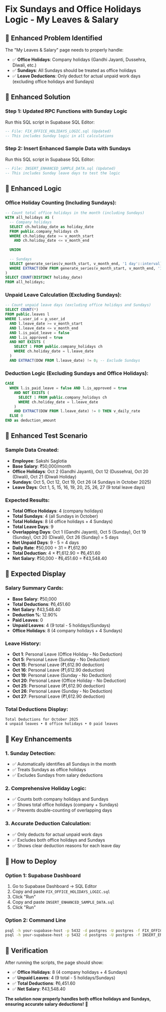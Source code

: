 # Fix Sundays and Office Holidays Logic - My Leaves & Salary

## 🎯 **Enhanced Problem Identified**

The "My Leaves & Salary" page needs to properly handle:
- ✅ **Office Holidays**: Company holidays (Gandhi Jayanti, Dussehra, Diwali, etc.)
- ✅ **Sundays**: All Sundays should be treated as office holidays
- ✅ **Leave Deductions**: Only deduct for actual unpaid work days (excluding office holidays and Sundays)

## 🎯 **Enhanced Solution**

### **Step 1: Updated RPC Functions with Sunday Logic**
Run this SQL script in Supabase SQL Editor:
```sql
-- File: FIX_OFFICE_HOLIDAYS_LOGIC.sql (Updated)
-- This includes Sunday logic in all calculations
```

### **Step 2: Insert Enhanced Sample Data with Sundays**
Run this SQL script in Supabase SQL Editor:
```sql
-- File: INSERT_ENHANCED_SAMPLE_DATA.sql (Updated)
-- This includes Sunday leave days to test the logic
```

## 🎯 **Enhanced Logic**

### **Office Holiday Counting (Including Sundays):**
```sql
-- Count total office holidays in the month (including Sundays)
WITH all_holidays AS (
  -- Company holidays
  SELECT ch.holiday_date as holiday_date
  FROM public.company_holidays ch
  WHERE ch.holiday_date >= v_month_start
    AND ch.holiday_date <= v_month_end
  
  UNION
  
  -- Sundays
  SELECT generate_series(v_month_start, v_month_end, '1 day'::interval)::date as holiday_date
  WHERE EXTRACT(DOW FROM generate_series(v_month_start, v_month_end, '1 day'::interval)) = 0
)
SELECT COUNT(DISTINCT holiday_date)
FROM all_holidays;
```

### **Unpaid Leave Calculation (Excluding Sundays):**
```sql
-- Count unpaid leave days (excluding office holidays and Sundays)
SELECT COUNT(*)
FROM public.leaves l
WHERE l.user_id = p_user_id
  AND l.leave_date >= v_month_start
  AND l.leave_date <= v_month_end
  AND l.is_paid_leave = false 
  AND l.is_approved = true
  AND NOT EXISTS (
    SELECT 1 FROM public.company_holidays ch 
    WHERE ch.holiday_date = l.leave_date
  )
  AND EXTRACT(DOW FROM l.leave_date) != 0; -- Exclude Sundays
```

### **Deduction Logic (Excluding Sundays and Office Holidays):**
```sql
CASE 
  WHEN l.is_paid_leave = false AND l.is_approved = true 
    AND NOT EXISTS (
      SELECT 1 FROM public.company_holidays ch 
      WHERE ch.holiday_date = l.leave_date
    )
    AND EXTRACT(DOW FROM l.leave_date) != 0 THEN v_daily_rate
  ELSE 0
END as deduction_amount
```

## 🎯 **Enhanced Test Scenario**

### **Sample Data Created:**
- **Employee**: Sakshi Saglotia
- **Base Salary**: ₹50,000/month
- **Office Holidays**: Oct 2 (Gandhi Jayanti), Oct 12 (Dussehra), Oct 20 (Diwali), Oct 21 (Diwali Holiday)
- **Sundays**: Oct 5, Oct 12, Oct 19, Oct 26 (4 Sundays in October 2025)
- **Leave Days**: Oct 1, 5, 15, 16, 19, 20, 25, 26, 27 (9 total leave days)

### **Expected Results:**
- **Total Office Holidays**: 4 (company holidays)
- **Total Sundays**: 4 (all Sundays in October)
- **Total Holidays**: 8 (4 office holidays + 4 Sundays)
- **Total Leave Days**: 9
- **Overlapping Days**: Oct 1 (Gandhi Jayanti), Oct 5 (Sunday), Oct 19 (Sunday), Oct 20 (Diwali), Oct 26 (Sunday) = 5 days
- **Net Unpaid Days**: 9 - 5 = 4 days
- **Daily Rate**: ₹50,000 ÷ 31 = ₹1,612.90
- **Total Deduction**: 4 × ₹1,612.90 = ₹6,451.60
- **Net Salary**: ₹50,000 - ₹6,451.60 = ₹43,548.40

## 🎯 **Expected Display**

### **Salary Summary Cards:**
- **Base Salary**: ₹50,000
- **Total Deductions**: ₹6,451.60
- **Net Salary**: ₹43,548.40
- **Deduction %**: 12.90%
- **Paid Leaves**: 0
- **Unpaid Leaves**: 4 (9 total - 5 holidays/Sundays)
- **Office Holidays**: 8 (4 company holidays + 4 Sundays)

### **Leave History:**
- **Oct 1**: Personal Leave (Office Holiday - No Deduction)
- **Oct 5**: Personal Leave (Sunday - No Deduction)
- **Oct 15**: Personal Leave (₹1,612.90 deduction)
- **Oct 16**: Personal Leave (₹1,612.90 deduction)
- **Oct 19**: Personal Leave (Sunday - No Deduction)
- **Oct 20**: Personal Leave (Office Holiday - No Deduction)
- **Oct 25**: Personal Leave (₹1,612.90 deduction)
- **Oct 26**: Personal Leave (Sunday - No Deduction)
- **Oct 27**: Personal Leave (₹1,612.90 deduction)

### **Total Deductions Display:**
```
Total Deductions for October 2025
4 unpaid leaves • 8 office holidays • 0 paid leaves
```

## 🎯 **Key Enhancements**

### **1. Sunday Detection:**
- ✅ Automatically identifies all Sundays in the month
- ✅ Treats Sundays as office holidays
- ✅ Excludes Sundays from salary deductions

### **2. Comprehensive Holiday Logic:**
- ✅ Counts both company holidays and Sundays
- ✅ Shows total office holidays (company + Sundays)
- ✅ Prevents double-counting of overlapping days

### **3. Accurate Deduction Calculation:**
- ✅ Only deducts for actual unpaid work days
- ✅ Excludes both office holidays and Sundays
- ✅ Shows clear deduction reasons for each leave day

## 🎯 **How to Deploy**

### **Option 1: Supabase Dashboard**
1. Go to Supabase Dashboard → SQL Editor
2. Copy and paste `FIX_OFFICE_HOLIDAYS_LOGIC.sql`
3. Click "Run"
4. Copy and paste `INSERT_ENHANCED_SAMPLE_DATA.sql`
5. Click "Run"

### **Option 2: Command Line**
```bash
psql -h your-supabase-host -p 5432 -d postgres -U postgres -f FIX_OFFICE_HOLIDAYS_LOGIC.sql
psql -h your-supabase-host -p 5432 -d postgres -U postgres -f INSERT_ENHANCED_SAMPLE_DATA.sql
```

## 🎯 **Verification**

After running the scripts, the page should show:
- ✅ **Office Holidays**: 8 (4 company holidays + 4 Sundays)
- ✅ **Unpaid Leaves**: 4 (9 total - 5 holidays/Sundays)
- ✅ **Total Deductions**: ₹6,451.60
- ✅ **Net Salary**: ₹43,548.40

**The solution now properly handles both office holidays and Sundays, ensuring accurate salary deductions!** 🎯
